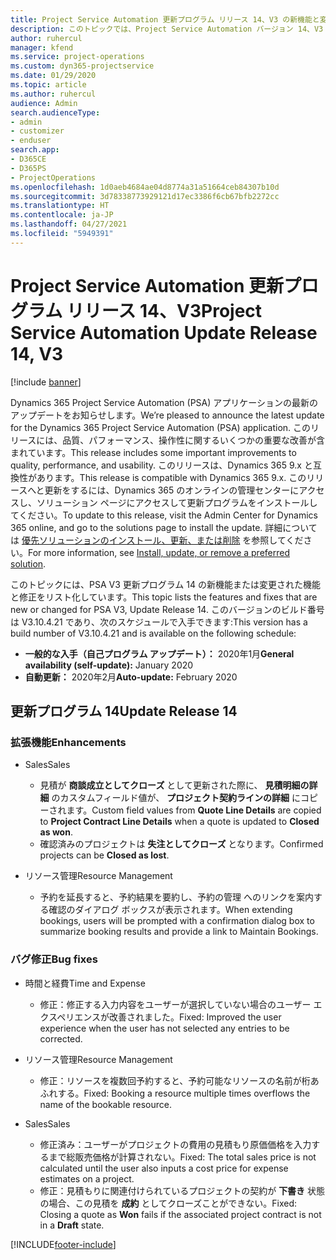 ```yaml
---
title: Project Service Automation 更新プログラム リリース 14、V3 の新機能と変更点
description: このトピックでは、Project Service Automation バージョン 14、V3 の新機能と変更点について説明します。
author: ruhercul
manager: kfend
ms.service: project-operations
ms.custom: dyn365-projectservice
ms.date: 01/29/2020
ms.topic: article
ms.author: ruhercul
audience: Admin
search.audienceType:
- admin
- customizer
- enduser
search.app:
- D365CE
- D365PS
- ProjectOperations
ms.openlocfilehash: 1d0aeb4684ae04d8774a31a51664ceb84307b10d
ms.sourcegitcommit: 3d78338773929121d17ec3386f6cb67bfb2272cc
ms.translationtype: HT
ms.contentlocale: ja-JP
ms.lasthandoff: 04/27/2021
ms.locfileid: "5949391"
---
```

# <a name="project-service-automation-update-release-14-v3"></a><span data-ttu-id="91fa6-103">Project Service Automation 更新プログラム リリース 14、V3</span><span class="sxs-lookup"><span data-stu-id="91fa6-103">Project Service Automation Update Release 14, V3</span></span>

[!include [banner](../includes/psa-now-project-operations.md)]

<span data-ttu-id="91fa6-104">Dynamics 365 Project Service Automation (PSA) アプリケーションの最新のアップデートをお知らせします。</span><span class="sxs-lookup"><span data-stu-id="91fa6-104">We’re pleased to announce the latest update for the Dynamics 365 Project Service Automation (PSA) application.</span></span> <span data-ttu-id="91fa6-105">このリリースには、品質、パフォーマンス、操作性に関するいくつかの重要な改善が含まれています。</span><span class="sxs-lookup"><span data-stu-id="91fa6-105">This release includes some important improvements to quality, performance, and usability.</span></span> <span data-ttu-id="91fa6-106">このリリースは、Dynamics 365 9.x と互換性があります。</span><span class="sxs-lookup"><span data-stu-id="91fa6-106">This release is compatible with Dynamics 365 9.x.</span></span> <span data-ttu-id="91fa6-107">このリリースへと更新をするには、Dynamics 365 のオンラインの管理センターにアクセスし、ソリューション ページにアクセスして更新プログラムをインストールしてください。</span><span class="sxs-lookup"><span data-stu-id="91fa6-107">To update to this release, visit the Admin Center for Dynamics 365 online, and go to the solutions page to install the update.</span></span> <span data-ttu-id="91fa6-108">詳細については [優先ソリューションのインストール、更新、または削除](/power-platform/admin/install-remove-preferred-solution) を参照してください。</span><span class="sxs-lookup"><span data-stu-id="91fa6-108">For more information, see [Install, update, or remove a preferred solution](/power-platform/admin/install-remove-preferred-solution).</span></span>

<span data-ttu-id="91fa6-109">このトピックには、PSA V3 更新プログラム 14 の新機能または変更された機能と修正をリスト化しています。</span><span class="sxs-lookup"><span data-stu-id="91fa6-109">This topic lists the features and fixes that are new or changed for PSA V3, Update Release 14.</span></span> <span data-ttu-id="91fa6-110">このバージョンのビルド番号は V3.10.4.21 であり、次のスケジュールで入手できます:</span><span class="sxs-lookup"><span data-stu-id="91fa6-110">This version has a build number of V3.10.4.21 and is available on the following schedule:</span></span>

- <span data-ttu-id="91fa6-111">**一般的な入手（自己プログラム アップデート）：** 2020年1月</span><span class="sxs-lookup"><span data-stu-id="91fa6-111">**General availability (self-update):** January 2020</span></span>
- <span data-ttu-id="91fa6-112">**自動更新：** 2020年2月</span><span class="sxs-lookup"><span data-stu-id="91fa6-112">**Auto-update:** February 2020</span></span>

## <a name="update-release-14"></a><span data-ttu-id="91fa6-113">更新プログラム 14</span><span class="sxs-lookup"><span data-stu-id="91fa6-113">Update Release 14</span></span>

### <a name="enhancements"></a><span data-ttu-id="91fa6-114">拡張機能</span><span class="sxs-lookup"><span data-stu-id="91fa6-114">Enhancements</span></span>

- <span data-ttu-id="91fa6-115">Sales</span><span class="sxs-lookup"><span data-stu-id="91fa6-115">Sales</span></span>

     - <span data-ttu-id="91fa6-116">見積が **商談成立としてクローズ** として更新された際に、 **見積明細の詳細** のカスタムフィールド値が、 **プロジェクト契約ラインの詳細** にコピーされます。</span><span class="sxs-lookup"><span data-stu-id="91fa6-116">Custom field values from **Quote Line Details** are copied to **Project Contract Line Details** when a quote is updated to **Closed as won**.</span></span>
     - <span data-ttu-id="91fa6-117">確認済みのプロジェクトは **失注としてクローズ** となります。</span><span class="sxs-lookup"><span data-stu-id="91fa6-117">Confirmed projects can be **Closed as lost**.</span></span>

- <span data-ttu-id="91fa6-118">リソース管理</span><span class="sxs-lookup"><span data-stu-id="91fa6-118">Resource Management</span></span>

     - <span data-ttu-id="91fa6-119">予約を延長すると、予約結果を要約し、予約の管理 へのリンクを案内する確認のダイアログ ボックスが表示されます。</span><span class="sxs-lookup"><span data-stu-id="91fa6-119">When extending bookings, users will be prompted with a confirmation dialog box to summarize booking results and provide a link to Maintain Bookings.</span></span>


### <a name="bug-fixes"></a><span data-ttu-id="91fa6-120">バグ修正</span><span class="sxs-lookup"><span data-stu-id="91fa6-120">Bug fixes</span></span>

- <span data-ttu-id="91fa6-121">時間と経費</span><span class="sxs-lookup"><span data-stu-id="91fa6-121">Time and Expense</span></span>

     - <span data-ttu-id="91fa6-122">修正：修正する入力内容をユーザーが選択していない場合のユーザー エクスペリエンスが改善されました。</span><span class="sxs-lookup"><span data-stu-id="91fa6-122">Fixed: Improved the user experience when the user has not selected any entries to be corrected.</span></span>

- <span data-ttu-id="91fa6-123">リソース管理</span><span class="sxs-lookup"><span data-stu-id="91fa6-123">Resource Management</span></span>

     - <span data-ttu-id="91fa6-124">修正：リソースを複数回予約すると、予約可能なリソースの名前が桁あふれする。</span><span class="sxs-lookup"><span data-stu-id="91fa6-124">Fixed: Booking a resource multiple times overflows the name of the bookable resource.</span></span>

- <span data-ttu-id="91fa6-125">Sales</span><span class="sxs-lookup"><span data-stu-id="91fa6-125">Sales</span></span>

     - <span data-ttu-id="91fa6-126">修正済み：ユーザーがプロジェクトの費用の見積もり原価価格を入力するまで総販売価格が計算されない。</span><span class="sxs-lookup"><span data-stu-id="91fa6-126">Fixed: The total sales price is not calculated until the user also inputs a cost price for expense estimates on a project.</span></span>
     - <span data-ttu-id="91fa6-127">修正：見積もりに関連付けられているプロジェクトの契約が **下書き** 状態の場合、この見積を **成約** としてクローズことができない。</span><span class="sxs-lookup"><span data-stu-id="91fa6-127">Fixed: Closing a quote as **Won** fails if the associated project contract is not in a **Draft** state.</span></span>



[!INCLUDE[footer-include](../includes/footer-banner.md)]